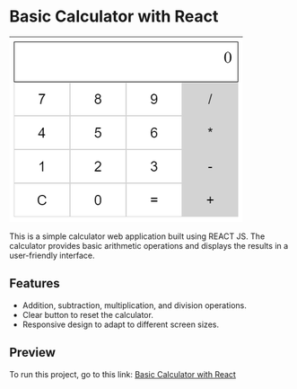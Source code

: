# Basic Calculator with React
![Game Screenshot](https://github.com/asmnajmussakibkhan/Basic-Calculator-with-React/blob/main/Basic-Calculator-with-React-Screenshot.png)

This is a simple calculator web application built using REACT JS. The calculator provides basic arithmetic operations and displays the results in a user-friendly interface.

## Features

- Addition, subtraction, multiplication, and division operations.
- Clear button to reset the calculator.
- Responsive design to adapt to different screen sizes.

## Preview

<p>
  To run this project, go to this link: 
  <a href="https://codepen.io/asmnajmussakibkhan/pen/KKrjLWO">Basic Calculator with React</a>
</p>
